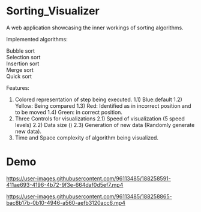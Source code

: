 # Sorting_Visualizer

A web application showcasing the inner workings of sorting algorithms.

Implemented algorithms:

Bubble sort</br>
Selection sort</br>
Insertion sort</br>
Merge sort</br>
Quick sort</br>

Features:
1. Colored representation of step being executed. 1.1) Blue:default 1.2) Yellow: Being compared 1.3) Red: Identified as in incorrect position and to be moved 1.4) Green: in correct position.</br>
2. Three Controls for visualizations 2.1) Speed of visualization (5 speed levels) 2.2) Data size () 2.3) Generation of new data (Randomly generate new data).</br>
3. Time and Space complexity of algorithm being visualized.

# Demo
https://user-images.githubusercontent.com/96113485/188258591-411ae693-4196-4b72-9f3e-664daf0d5ef7.mp4

https://user-images.githubusercontent.com/96113485/188258865-bac8b17b-0b10-4946-a560-aefb3120acc6.mp4

